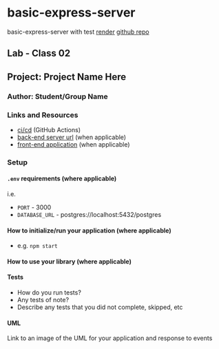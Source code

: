 # basic-express-server

basic-express-server with test
[render](https://basic-express-server-7tpq.onrender.com)
[github repo](https://github.com/BedlaminGoliath/basic-express-server)

## Lab - Class 02
<!-- ## LAB - Class 04 -->

## Project: Project Name Here

### Author: Student/Group Name

### Links and Resources

- [ci/cd](http://xyz.com) (GitHub Actions)
- [back-end server url](https://basic-express-server-7tpq.onrender.com) (when applicable)
- [front-end application](https://github.com/BedlaminGoliath/basic-express-server) (when applicable)

### Setup

#### `.env` requirements (where applicable)

i.e.

- `PORT` - 3000
- `DATABASE_URL` - postgres://localhost:5432/postgres

#### How to initialize/run your application (where applicable)

- e.g. `npm start`

#### How to use your library (where applicable)

#### Tests

- How do you run tests?
- Any tests of note?
- Describe any tests that you did not complete, skipped, etc

#### UML

Link to an image of the UML for your application and response to events
